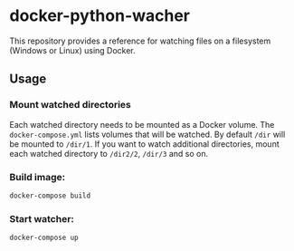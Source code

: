 # docker-python-wacher
This repository provides a reference for watching files on a filesystem (Windows or Linux) using Docker. 

## Usage
### Mount watched directories
Each watched directory needs to be mounted as a Docker volume. The `docker-compose.yml` lists volumes that will be watched. By default `/dir` will be mounted to `/dir/1`. If you want to watch additional directories, mount each watched directory to `/dir2/2`, `/dir/3` and so on.

### Build image:
```sh
docker-compose build
```

### Start watcher:
```sh
docker-compose up
```
